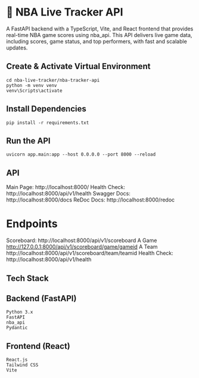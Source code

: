 # 🏀 NBA Live Tracker API

A FastAPI backend with a TypeScript, Vite, and React frontend that provides real-time NBA game scores using nba_api.
This API delivers live game data, including scores, game status, and top performers, with fast and scalable updates.

## Create & Activate Virtual Environment

    cd nba-live-tracker/nba-tracker-api
    python -m venv venv
    venv\Scripts\activate

## Install Dependencies

    pip install -r requirements.txt

## Run the API

    uvicorn app.main:app --host 0.0.0.0 --port 8000 --reload

## API

Main Page: http://localhost:8000/
Health Check: http://localhost:8000/api/v1/health
Swagger Docs: http://localhost:8000/docs
ReDoc Docs: http://localhost:8000/redoc

# Endpoints

Scoreboard: http://localhost:8000/api/v1/scoreboard
A Game http://127.0.0.1:8000/api/v1/scoreboard/game/gameid
A Team http://localhost:8000/api/v1/scoreboard/team/teamid
Health Check: http://localhost:8000/api/v1/health

## Tech Stack

## Backend (FastAPI)

    Python 3.x
    FastAPI
    nba_api
    Pydantic

## Frontend (React)

    React.js
    Tailwind CSS
    Vite

